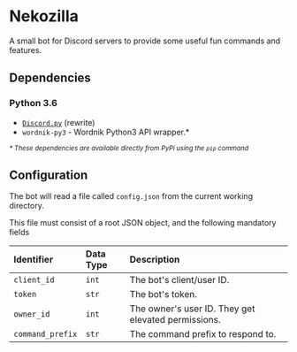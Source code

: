 # Nekozilla
A small bot for Discord servers to provide some useful fun commands and features.

## Dependencies

### Python 3.6
- [`Discord.py`](https://github.com/rapptz/discord.py) (rewrite)
- `wordnik-py3` - Wordnik Python3 API wrapper.\*

<small>*\* These dependencies are available directly from PyPi using the `pip` command*</small>

## Configuration

The bot will read a file called `config.json` from the current working directory.

This file must consist of a root JSON object, and the following mandatory fields

| Identifier | Data Type | Description |                              
| :-- | :-- | :-- |
| `client_id` | `int` | The bot's client/user ID. |
| `token` | `str` | The bot's token. |
| `owner_id` | `int` | The owner's user ID. They get elevated permissions. |
| `command_prefix` | `str` | The command prefix to respond to. |
